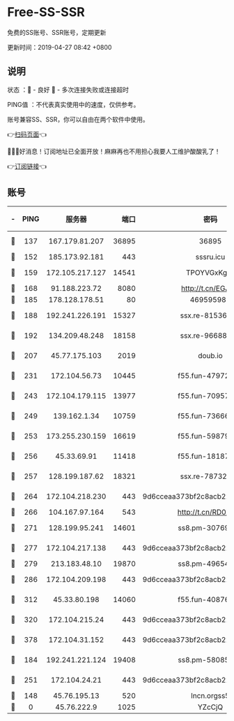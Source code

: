 # Free-SS-SSR

免费的SS账号、SSR账号，定期更新

更新时间：2019-04-27 08:42 +0800

## 说明

状态     ：🙂 - 良好 🙁 - 多次连接失败或连接超时

PING值   ：不代表真实使用中的速度，仅供参考。

账号兼容SS、SSR，你可以自由在两个软件中使用。

👉[扫码页面](https://liesauer.github.io/Free-SS-SSR/)👈

🎉🎉🎉好消息！订阅地址已全面开放！麻麻再也不用担心我要人工维护酸酸乳了！

👉[订阅链接](https://www.liesauer.net/yogurt/subscribe?ACCESS_TOKEN=DAYxR3mMaZAsaqUb)👈

## 账号

|-|PING|服务器|端口|密码|加密方式|区域|
|:----:|:----:|:-----:|-----:|:----:|:----:|:----:|
|🙂|137|167.179.81.207|36895|36895|aes-256-cfb|JP|
|🙂|152|185.173.92.181|443|sssru.icu|rc4-md5|RU|
|🙂|159|172.105.217.127|14541|TPOYVGxKglpi|aes-256-cfb|JP|
|🙂|168|91.188.223.72|8080|http://t.cn/EGJIyrl|rc4-md5|RU|
|🙂|185|178.128.178.51|80|469595985|chacha20|US|
|🙂|188|192.241.226.191|15327|ssx.re-81536491|aes-256-cfb|US|
|🙂|192|134.209.48.248|18158|ssx.re-96688655|aes-256-cfb|US|
|🙂|207|45.77.175.103|2019|doub.io|aes-128-ctr|SG|
|🙂|231|172.104.56.73|10445|f55.fun-47972677|aes-256-cfb|SG|
|🙂|243|172.104.179.115|13977|f55.fun-70957835|aes-256-cfb|SG|
|🙂|249|139.162.1.34|10759|f55.fun-73666722|aes-256-cfb|SG|
|🙂|253|173.255.230.159|16619|f55.fun-59879054|aes-256-cfb|US|
|🙂|256|45.33.69.91|11418|f55.fun-18187901|aes-256-cfb|US|
|🙂|257|128.199.187.62|18321|ssx.re-78732980|aes-256-cfb|SG|
|🙂|264|172.104.218.230|443|9d6cceaa373bf2c8acb22e60b6a58be6|aes-256-cfb|US|
|🙂|266|104.167.97.164|543|http://t.cn/RD0D7sx|rc4-md5|CA|
|🙂|271|128.199.95.241|14601|ss8.pm-30769440|aes-256-cfb|SG|
|🙂|277|172.104.217.138|443|9d6cceaa373bf2c8acb22e60b6a58be6|aes-256-cfb|US|
|🙂|279|213.183.48.10|19870|ss8.pm-49654295|rc4-md5|RU|
|🙂|286|172.104.209.198|443|9d6cceaa373bf2c8acb22e60b6a58be6|aes-256-cfb|US|
|🙂|312|45.33.80.198|14060|f55.fun-40876672|aes-256-cfb|US|
|🙂|320|172.104.215.24|443|9d6cceaa373bf2c8acb22e60b6a58be6|aes-256-cfb|US|
|🙂|378|172.104.31.152|443|9d6cceaa373bf2c8acb22e60b6a58be6|aes-256-cfb|US|
|🙂|184|192.241.221.124|19408|ss8.pm-58085751|aes-256-cfb|US|
|🙂|251|172.104.24.21|443|9d6cceaa373bf2c8acb22e60b6a58be6|aes-256-cfb|US|
|🙁|148|45.76.195.13|520|lncn.orgss5|rc4|JP|
|🙁|0|45.76.222.9|1025|YZcCjQ|rc4-md5|JP|
